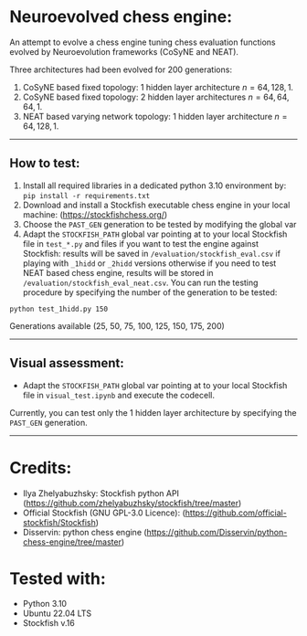 # Neuroevolved chess engine:

An attempt to evolve a chess engine tuning chess evaluation functions evolved by Neuroevolution frameworks (CoSyNE and NEAT). 

Three architectures had been evolved for 200 generations:
1. CoSyNE based fixed topology: 1 hidden layer architecture $n = {64, 128, 1}$.
2. CoSyNE based fixed topology: 2 hidden layer architectures $n = {64, 64, 64, 1}$.
3. NEAT based varying network topology: 1 hidden layer architecture $n = {64, 128, 1}$.

--- 

## How to test:
1. Install all required libraries in a dedicated python 3.10 environment by: `pip install -r requirements.txt`
2. Download and install a Stockfish executable chess engine in your local machine: (https://stockfishchess.org/)
3. Choose the `PAST_GEN` generation to be tested by modifying the global var
4. Adapt the `STOCKFISH_PATH` global var pointing at to your local Stockfish file in `test_*.py` and files if you want to test the engine against Stockfish: results will be saved in `/evaluation/stockfish_eval.csv` if playing with `_1hidd` or `_2hidd` versions otherwise if you need to test NEAT based chess engine, results will be stored in `/evaluation/stockfish_eval_neat.csv`. You can run the testing procedure by specifying the number of the generation to be tested:

```shell
python test_1hidd.py 150
```
Generations available (25, 50, 75, 100, 125, 150, 175, 200)

---

## Visual assessment:
- Adapt the `STOCKFISH_PATH` global var pointing at to your local Stockfish file in `visual_test.ipynb` and execute the codecell.

Currently, you can test only the 1 hidden layer architecture by specifying the `PAST_GEN` generation.

---

# Credits:
* Ilya Zhelyabuzhsky: Stockfish python API (https://github.com/zhelyabuzhsky/stockfish/tree/master)
* Official Stockfish (GNU GPL-3.0 Licence): (https://github.com/official-stockfish/Stockfish)
* Disservin: python chess engine (https://github.com/Disservin/python-chess-engine/tree/master)

# Tested with:
* Python 3.10
* Ubuntu 22.04 LTS
* Stockfish v.16
